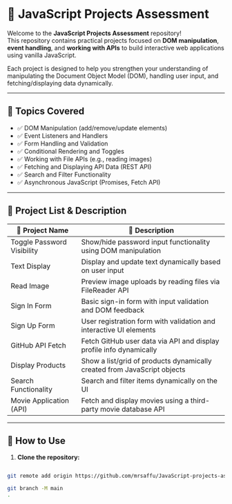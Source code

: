 # 📂 JavaScript Projects Assessment

Welcome to the **JavaScript Projects Assessment** repository!  
This repository contains practical projects focused on **DOM manipulation**, **event handling**, and **working with APIs** to build interactive web applications using vanilla JavaScript.

Each project is designed to help you strengthen your understanding of manipulating the Document Object Model (DOM), handling user input, and fetching/displaying data dynamically.

---

## 🧠 Topics Covered

- ✅ DOM Manipulation (add/remove/update elements)
- ✅ Event Listeners and Handlers
- ✅ Form Handling and Validation
- ✅ Conditional Rendering and Toggles
- ✅ Working with File APIs (e.g., reading images)
- ✅ Fetching and Displaying API Data (REST API)
- ✅ Search and Filter Functionality
- ✅ Asynchronous JavaScript (Promises, Fetch API)

---

## 📁 Project List & Description

| 📌 Project Name          | 💬 Description                                                             |
|--------------------------|---------------------------------------------------------------------------|
| Toggle Password Visibility | Show/hide password input functionality using DOM manipulation             |
| Text Display             | Display and update text dynamically based on user input                   |
| Read Image               | Preview image uploads by reading files via FileReader API                 |
| Sign In Form             | Basic sign-in form with input validation and DOM feedback                 |
| Sign Up Form             | User registration form with validation and interactive UI elements       |
| GitHub API Fetch         | Fetch GitHub user data via API and display profile info dynamically       |
| Display Products         | Show a list/grid of products dynamically created from JavaScript objects  |
| Search Functionality     | Search and filter items dynamically on the UI                             |
| Movie Application (API)  | Fetch and display movies using a third-party movie database API           |

---

## 🚀 How to Use

1. **Clone the repository:**
```bash

git remote add origin https://github.com/mrsaffu/JavaScript-projects-assessment.git

git branch -M main
.
